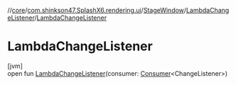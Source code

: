 //[core](../../../../index.md)/[com.shinkson47.SplashX6.rendering.ui](../../index.md)/[StageWindow](../index.md)/[LambdaChangeListener](index.md)/[LambdaChangeListener](-lambda-change-listener.md)

# LambdaChangeListener

[jvm]\
open fun [LambdaChangeListener](-lambda-change-listener.md)(consumer: [Consumer](https://docs.oracle.com/javase/8/docs/api/java/util/function/Consumer.html)&lt;ChangeListener&gt;)
